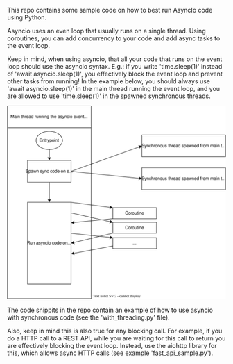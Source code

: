 This repo contains some sample code on how to best run AsyncIo code using Python.

Asyncio uses an even loop that usually runs on a single thread.
Using coroutines, you can add concurrency to your code and add async tasks to the event loop.

Keep in mind, when using asyncio, that all your code that runs on the event loop should use the asyncio syntax.
E.g.: if you write 'time.sleep(1)' instead of 'await asyncio.sleep(1)', you effectively block the event loop and prevent other tasks from running!
In the example below, you should always use 'await asyncio.sleep(1)' in the main thread running the event loop, and you are allowed to use 'time.sleep(1)' in the spawned synchronous threads.

![asyncio](readmeDocs/asyncio.drawio.svg)

The code snippits in the repo contain an example of how to use asyncio with synchronous code (see the 'with_threading.py' file).

Also, keep in mind this is also true for any blocking call. For example, if you do a HTTP call to a REST API, while you are waiting for this call to return you are effectively blocking the event loop. Instead, use the aiohttp library for this, which allows async HTTP calls (see example 'fast_api_sample.py').

